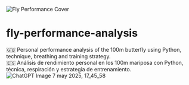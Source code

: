 ![Fly Performance Cover](./cover.png)

# fly-performance-analysis

🇬🇧 Personal performance analysis of the 100m butterfly using Python, technique, breathing and training strategy.  
🇪🇸 Análisis de rendimiento personal en los 100m mariposa con Python, técnica, respiración y estrategia de entrenamiento.
![ChatGPT Image 7 may 2025, 17_45_58](https://github.com/user-attachments/assets/4e7356d6-6fdc-4132-bf61-339b897b5486)
